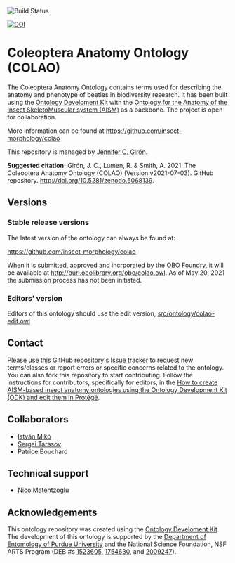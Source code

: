 
![Build Status](https://github.com/JCGiron/colao/workflows/CI/badge.svg)

[![DOI](https://zenodo.org/badge/130903793.svg)](https://zenodo.org/badge/latestdoi/130903793)

# Coleoptera Anatomy Ontology (COLAO)

The Coleoptera Anatomy Ontology contains terms used for describing the anatomy and phenotype of beetles in biodiversity research. It has been built using the [Ontology Develoment Kit](https://github.com/INCATools/ontology-development-kit) with the [Ontology for the Anatomy of the Insect SkeletoMuscular system (AISM)](https://github.com/insect-morphology/aism) as a backbone. The project is open for collaboration.

More information can be found at https://github.com/insect-morphology/colao

This repository is managed by [Jennifer C. Girón](https://github.com/JCGiron).

**Suggested citation:** Girón, J. C., Lumen, R. & Smith, A. 2021. The Coleoptera Anatomy Ontology (COLAO) (Version v2021-07-03). GitHub repository. http://doi.org/10.5281/zenodo.5068139.

## Versions

### Stable release versions

The latest version of the ontology can always be found at:

https://github.com/insect-morphology/colao

When it is submitted, approved and incrporated by the [OBO Foundry](http://www.obofoundry.org/), it will be available at http://purl.obolibrary.org/obo/colao.owl. As of May 20, 2021 the submission process has not been initiated.

### Editors' version

Editors of this ontology should use the edit version, [src/ontology/colao-edit.owl](src/ontology/colao-edit.owl)

## Contact

Please use this GitHub repository's [Issue tracker](https://github.com/insect-morphology/colao/issues) to request new terms/classes or report errors or specific concerns related to the ontology. You can also fork this repository to start contributing. Follow the instructions for contributors, specifically for editors, in the [How to create AISM-based insect anatomy ontologies using the Ontology Development Kit (ODK) and edit them in Protégé](https://github.com/insect-morphology/Manual).

## Collaborators
- [István Mikó](https://github.com/teleaslamellatus)
- [Sergei Tarasov](https://github.com/sergeitarasov)
- Patrice Bouchard

## Technical support
- [Nico Matentzoglu](https://github.com/matentzn)

## Acknowledgements

This ontology repository was created using the [Ontology Develoment Kit](https://github.com/INCATools/ontology-development-kit). The development of this ontology is supported by the [Department of Entomology of Purdue University](https://ag.purdue.edu/entm/Pages/default.aspx) and the National Science Foundation, NSF ARTS Program (DEB #s [1523605](https://www.nsf.gov/awardsearch/showAward?AWD_ID=1523605), [1754630](https://www.nsf.gov/awardsearch/showAward?AWD_ID=1754630), and [2009247](https://www.nsf.gov/awardsearch/showAward?AWD_ID=2009247)).
